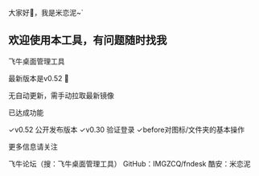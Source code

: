 大家好👋，我是米恋泥~`

欢迎使用本工具，有问题随时找我
--------------------------------------------
飞牛桌面管理工具

最新版本是v0.52 🚀

无自动更新，需手动拉取最新镜像


已达成功能

✓v0.52 公开发布版本
✓v0.30 验证登录
✓before对图标/文件夹的基本操作

更多信息请关注

飞牛论坛（搜：飞牛桌面管理工具）
GitHub：IMGZCQ/fndesk
酷安：米恋泥
